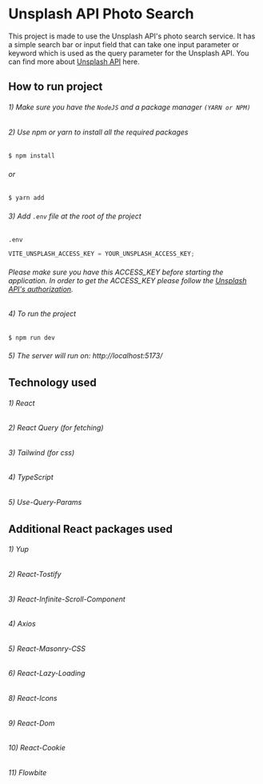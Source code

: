 # Unsplash API Photo Search

This project is made to use the Unsplash API's photo search service. It has a simple search bar or input field that can
take one input parameter or keyword which is used as the query parameter for the Unsplash API. You can find more about
[Unsplash API](https://unsplash.com/documentation) here.

## How to run project

###### 1) Make sure you have the `NodeJS` and a package manager `(YARN or NPM)`

###### 2) Use npm or yarn to install all the required packages

```sh
$ npm install
```

###### or

```sh
$ yarn add
```

###### 3) Add `.env` file at the root of the project

`.env`

```js
VITE_UNSPLASH_ACCESS_KEY = YOUR_UNSPLASH_ACCESS_KEY;
```

###### Please make sure you have this ACCESS_KEY before starting the application. In order to get the ACCESS_KEY please follow the [Unsplash API's authorization](https://unsplash.com/documentation#user-authentication).

###### 4) To run the project

```sh
$ npm run dev
```

###### 5) The server will run on: http://localhost:5173/

## Technology used

###### 1) React

###### 2) React Query (for fetching)

###### 3) Tailwind (for css)

###### 4) TypeScript

###### 5) Use-Query-Params

## Additional React packages used

###### 1) Yup

###### 2) React-Tostify

###### 3) React-Infinite-Scroll-Component

###### 4) Axios

###### 5) React-Masonry-CSS

###### 6) React-Lazy-Loading

###### 8) React-Icons

###### 9) React-Dom

###### 10) React-Cookie

###### 11) Flowbite
